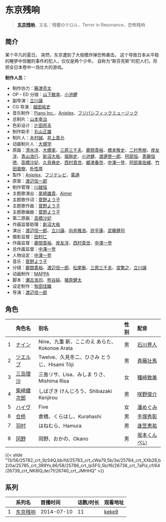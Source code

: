 # 东京残响


> <u>**[东京残响](https://bgm.tv/subject/100443)**</u>，又名：残響のテロル、Terror in Resonance、恐怖残响

## 简介

某个平凡的夏日。
突然，东京遭到了大规模炸弹恐怖袭击。
这个导致日本从平稳的睡梦中惊醒的事件的犯人，仅仅是两个少年。
自称为“斯芬克斯”的犯人们，将把全日本卷中一场壮大的游戏。

**制作人员：**
- 制作协力：[藤津亮太](https://bgm.tv/person/50355)
- OP・ED 分镜：[山下敏幸](https://bgm.tv/person/26498)、[小池健](https://bgm.tv/person/1425)
- 副导演：[立川譲](https://bgm.tv/person/12410)
- CG 导演：[越田祐史](https://bgm.tv/person/28228)
- 音乐制作：[Piano Inc.](https://bgm.tv/person/32663)、[Aniplex](https://bgm.tv/person/645)、[フジパシフィックミュージック](https://bgm.tv/person/363)
- 总制片：[山本幸治](https://bgm.tv/person/24336)
- 色彩设计：[辻田邦夫](https://bgm.tv/person/837)
- 制作助手：[丸山正雄](https://bgm.tv/person/914)
- 制片人：[木村誠](https://bgm.tv/person/15662)、[井上貴允](https://bgm.tv/person/15663)
- 动画制片人：[大塚学](https://bgm.tv/person/15800)
- 原画：[清水洋](https://bgm.tv/person/3564)、[大橋実](https://bgm.tv/person/24969)、[三原三千夫](https://bgm.tv/person/805)、[鹿間貴裕](https://bgm.tv/person/12588)、[橋本敬史](https://bgm.tv/person/3426)、[二村秀樹](https://bgm.tv/person/1309)、[岸友洋](https://bgm.tv/person/13998)、[青山浩行](https://bgm.tv/person/3075)、[新沼大祐](https://bgm.tv/person/34073)、[堀剛史](https://bgm.tv/person/12189)、[小池健](https://bgm.tv/person/1425)、[渡邊啓一郎](https://bgm.tv/person/20274)、[阿部恒](https://bgm.tv/person/36)、[斎藤恒徳](https://bgm.tv/person/7999)、[高橋沙妃](https://bgm.tv/person/39700)、[久貝典史](https://bgm.tv/person/19329)、[西村貴世](https://bgm.tv/person/3218)、[郷津春奈](https://bgm.tv/person/41146)、[中澤一登](https://bgm.tv/person/596)、[阿部美佐緒](https://bgm.tv/person/11377)、[竹田直樹](https://bgm.tv/person/16022)、[朴性厚](https://bgm.tv/person/22074)
- 製作：[Aniplex](https://bgm.tv/person/645)、[フジテレビ](https://bgm.tv/person/277)、[電通](https://bgm.tv/person/221)
- 原案：[渡辺信一郎](https://bgm.tv/person/100)
- 制作管理：[川越恒](https://bgm.tv/person/44743)
- 主题歌演出：[尾崎雄貴](https://bgm.tv/person/13564)、[Aimer](https://bgm.tv/person/8123)
- 主题歌作词：[菅野よう子](https://bgm.tv/person/101)
- 主题歌作曲：[菅野よう子](https://bgm.tv/person/101)
- 主题歌编曲：[菅野よう子](https://bgm.tv/person/101)
- 第二原画：[高橋沙妃](https://bgm.tv/person/39700)
- 作画监督助理：[新沼大祐](https://bgm.tv/person/34073)
- 演出：[渡辺信一郎](https://bgm.tv/person/100)、[立川譲](https://bgm.tv/person/12410)、[向井雅浩](https://bgm.tv/person/11076)、[許平康](https://bgm.tv/person/26764)、[武藤健司](https://bgm.tv/person/26865)
- 摄影监督：[田村仁](https://bgm.tv/person/3122)
- 作画监督：[鹿間貴裕](https://bgm.tv/person/12588)、[岸友洋](https://bgm.tv/person/13998)、[西村貴世](https://bgm.tv/person/3218)、[中澤一登](https://bgm.tv/person/596)
- 总作画监督：[中澤一登](https://bgm.tv/person/596)
- 人物设定：[中澤一登](https://bgm.tv/person/596)
- 音乐：[菅野よう子](https://bgm.tv/person/101)
- 分镜：[鹿間貴裕](https://bgm.tv/person/12588)、[渡辺信一郎](https://bgm.tv/person/100)、[松尾衡](https://bgm.tv/person/2567)、[三原三千夫](https://bgm.tv/person/805)、[宮繁之](https://bgm.tv/person/1438)、[立川譲](https://bgm.tv/person/12410)
- 动画制作：[MAPPA](https://bgm.tv/person/7357)
- 脚本：[瀬古浩司](https://bgm.tv/person/15614)、[熊谷純](https://bgm.tv/person/9215)、[猪原健太](https://bgm.tv/person/20151)
- 设定制作：[牧田佳織](https://bgm.tv/person/32983)
- 导演：[渡辺信一郎](https://bgm.tv/person/100)

## 角色

|     |   角色名   |   别名  | 性别 |  配音  |
|:--- |:------  |:----      |:---  |:--   |
| 1 | [ナイン](https://bgm.tv/character/25782) | Nine、九重 新、ここのえ あらた、Kokonoe Arata | 男 | [石川界人](https://bgm.tv/person/9953) |
| 2 | [ツエルブ](https://bgm.tv/character/25783) | Twelve、久見冬二、ひさみ とうじ、Hisami Tōji | 男 | [斉藤壮馬](https://bgm.tv/person/14604) |
| 3 | [三岛理沙](https://bgm.tv/character/25784) | 三島リサ、Lisa、みしま りさ、Mishima Risa | 女 | [種﨑敦美](https://bgm.tv/person/7575) |
| 4 | [柴崎健次郎](https://bgm.tv/character/25785) | しばざき けんじろう、Shibazaki Kenjirou | 男 | [咲野俊介](https://bgm.tv/person/4951) |
| 5 | [ハイヴ](https://bgm.tv/character/25786) | Five | 女 | [潘めぐみ](https://bgm.tv/person/7050) |
| 6 | [仓桥](https://bgm.tv/character/26738) | 倉橋、くらはし、Kurahashi | 男 | [手塚秀彰](https://bgm.tv/person/10122) |
| 7 | [羽村](https://bgm.tv/character/26739) | はねむら、Hamura | 男 | [逢笠恵祐](https://bgm.tv/person/15664) |
| 8 | [冈野](https://bgm.tv/character/26740) | 岡野、おかの、Okano | 男 | [坂本くんぺい](https://bgm.tv/person/5654) |

{{< slide "13/56/25782_crt_9zS4Q,bb/fd/25783_crt_cWa79,5b/3e/25784_crt_XXb28,b2/0a/25785_crt_3R9Ys,66/58/25786_crt_Ip5FG,5b/f6/26738_crt_7aPiz,cf/64/26739_crt_NK8IQ,de/7f/26740_crt_JMHHQ" >}}

## 系列

|     | 系列名  | 首播时间       | 话数/时长 | 观看地址                                                    |
| :-- | :--- | :--------- | :---- | :------------------------------------------------------ |
| 1   |[东京残响](https://bgm.tv/subject/100443)| 2014-07-10 | 11    | [keke9](https://www.keke9.app/play/20506-4-139063.html) |



